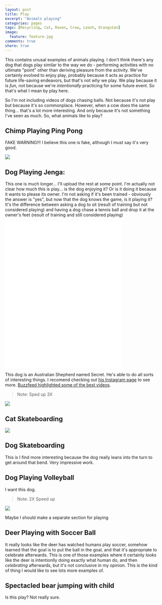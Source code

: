 ```yaml
---
layout: post
title: Play
excerpt: "Animals playing"
categories: pages
tags: [Recycling, Cat, Raven, Crow, Leash, Orangutan]
image:
  feature: feature.jpg
comments: true
share: true
---
```


This contains unusal examples of animals playing. I don't think there's any dog that dogs play similar to the way we do - performing activities with no ultimate "point" other than deriving pleasure from the activity. We've certainly evolved to enjoy play, probably because it acts as practice for future life-saving endeavors, but that's not *why* we play. We play because it is *fun*, not because we're *intentionally* practicing for some future event. So that's what I mean by play here.

So I'm not including videos of dogs chasing balls. Not because it's not play but because it's so commonplace. However, when a cow does the same thing... that's a lot more interesting. And only because it's not something I've seen as much. So, what animals like to play?



## Chimp Playing Ping Pong

FAKE WARNING!!! I believe this one is fake, although I must say it's very good.


<img src='https://github.com/jss367/antools/blob/gh-pages-2.3.4/assets/images/play/chimp_ping_pong.gif?raw=true' />


## Dog Playing Jenga:

This one is much longer... I'll upload the rest at some point. I'm actually not clear how much this is play... is the dog enjoying it? Or is it doing it because it wants to please its owner. I'm not asking if it's been trained - obviously the answer is "yes", but now that the dog knows the game, is it playing it? It's the difference between asking a dog to sit (result of training but not considered playing) and having a dog chase a tennis ball and drop it at the owner's feet (result of training and still considered playing)

<iframe src='//gifs.com/embed/zvWmOO' frameborder='0' scrolling='no' width='384px' height='480px' style='-webkit-backface-visibility: hidden;-webkit-transform: scale(1);' ></iframe>

This dog is an Australian Shepherd named Secret. He's able to do all sorts of interesting things. I recomend checking out [his Instagram page](https://www.instagram.com/my_aussie_gal/) to see more. [Buzzfeed highlighted some of the best videos](https://www.buzzfeed.com/lyapalater/im-obsessed-with-this-dog-that-plays-jenga-and-does).

> Note: Sped up 3X

<img src='https://github.com/jss367/antools/blob/gh-pages-2.3.4/assets/images/play/secret_playing_jenga.gif?raw=true' />


## Cat Skateboarding

<img src='https://github.com/jss367/antools/blob/gh-pages-2.3.4/assets/images/human_tools/cat_skateboarding.gif?raw=true' />



## Dog Skateboarding

This is I find more interesting because the dog really leans into the turn to get around that bend. Very impressive work.



## Dog Playing Volleyball

I want this dog.

> Note: 2X Speed up

<img src='https://github.com/jss367/antools/blob/gh-pages-2.3.4/assets/images/human_tools/dog_volleyball.gif?raw=true' />


Maybe I should make a separate section for playing

## Deer Playing with Soccer Ball

It really looks like the deer has watched humans play soccer, somehow learned that the goal is to put the ball in the goal, and that it's appropriate to celebrate afterwards. This is one of those examples where it certainly *looks* like the deer is intentionlly doing exactly what human do, and then _celebrating_ afterwards, but it's not conclusive in my opinion. This is the kind of thing I would like to see lots more examples of. 


## Spectacled bear jumping with child

Is this play? Not really sure.

